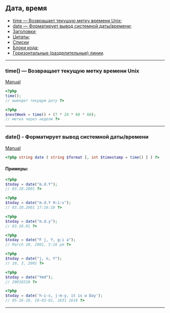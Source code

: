 ## Дата, время
 + [time — Возвращает текущую метку времени Unix](#Time);
 + [date — Форматирует вывод системной даты/времени](#Date);
 + [Заголовки](#Headers);
 + [Цитаты](#Blockquotes);
 + [Списки](#Lists)
 + [Блоки кода](#CodeBlocks);
 + [Горизонтальные (разделительные) линии](#Lines).  
***
### <a name="Time"></a> time() — Возвращает текущую метку времени Unix  
[Manual](http://php.net/manual/ru/function.time.php)

```php
<?php 
time();
// выведет текущую дату ?>
```

```php
<?php 
$nextWeek = time() + (7 * 24 * 60 * 60);
// метка через неделю ?>
```
***
### <a name="Date"></a> date() - Форматирует вывод системной даты/времени  
[Manual](http://php.net/manual/ru/function.date.php)

```php
<?php string date ( string $format [, int $timestamp = time() ] ) ?>
```

#### Примеры:

```php
<?php 
$today = date("m.d.Y");
// 03.10.2001 ?>
```

```php
<?php 
$today = date("m.d.Y H:i:s");
// 03.10.2001 17:16:18 ?>
```

```php
<?php 
$today = date("m.d.y");
// 03.10.01 ?>
```

```php
<?php 
$today = date("F j, Y, g:i a");
// March 10, 2001, 5:16 pm ?>
```

```php
<?php 
$today = date("j, n, Y");
// 10, 3, 2001 ?>
```

```php
<?php 
$today = date("Ymd");
// 20010310 ?>
```

```php
<?php 
$today = date('h-i-s, j-m-y, it is w Day');
// 05-16-18, 10-03-01, 1631 1618 ?>
```
***










